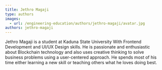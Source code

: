 ```yaml
---
title: Jethro Magaji
type: authors
images:
  - url: /engineering-education/authors/jethro-magaji/avatar.jpg
authors: jethro-magaji
---
```

Jethro Magaji is a student at Kaduna State University With Frontend Development and UI/UX Design skills. He is passionate and enthusiastic about Blockchain technology and also uses creative thinking to solve business problems using a user-centered approach. He spends most of his time either learning a new skill or teaching others what he loves doing best.
